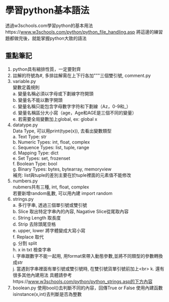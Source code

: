 # 學習python基本語法
透過w3schools.com學習python的基本用法https://www.w3schools.com/python/python_file_handling.asp
將這邊的練習題都做完後，就能掌握python大致的語法

## 重點筆記
1. python具有縮排性質，一定要對齊<br>
2. 註解的符號為#, 多排註解需在上下行各加"""三個雙引號, comment.py<br>
3. variable.py<br>
    變數定義規則<br>
    a. 變量名稱必須以字母或下劃線字符開頭<br>
    b. 變量名不能以數字開頭<br>
    c. 變量名稱只能包含字母數字字符和下劃線（Az，0-9和_）<br>
    d. 變量名稱區分大小寫（age，Age和AGE是三個不同的變量）<br>
    e. 若需要全局變數加上global, ex: global x<br>
4. datatype.py<br>
    Data Type, 可以用print(type(x)), 去看出變數類型<br>
    a. Text Type:	str<br>
    b. Numeric Types:	int, float, complex<br>
    c. Sequence Types:	list, tuple, range<br>
    d. Mapping Type:	dict<br>
    e. Set Types:	set, frozenset<br>
    f. Boolean Type:	bool<br>
    g. Binary Types:	bytes, bytearray, memoryview<br>
    補充: list與tuple的差別主要在於tuple裡面的元素值不能修改<br>
5. numbers.py<br>
    nubmers共有三種, int, float, complex<br>
    若要新增random亂數, 可以用內建 import random<br>
6. strings.py<br>
    a. 多行字串, 透過三個單引號或雙引號<br>
    b. Slice 取出特定字串內的內容, Nagative Slice從尾取內容<br>
    c. String Length 取長度<br>
    d. Strip 去除頭尾空格<br>
    e. upper, lower 將字體變成大寫小寫<br>
    f. Replace 取代<br>
    g. 分割 split<br>
    h. x in txt 檢查字串<br>
    i. 字串跟數字不能一起用, 用format來帶入動態參數,並將不同類型的參數轉換成str<br>
    j. 當遇到字串裡面有單引號或雙引號時, 在雙引號貨單引號前加上\<br>
    k. 還有很多其他內建用法 具體請參考https://www.w3schools.com/python/python_strings.asp的下方內容
7. boolean.py
    使用bool()去判斷不同的內容，回傳True or False
    使用內建函數 isinstance(x,int)去判斷是否為整數
